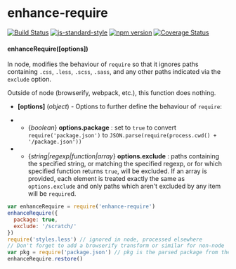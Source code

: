 # enhance-require

<!-- VDOC.badges travis; standard; npm; coveralls -->
<!-- DON'T EDIT THIS SECTION (including comments), INSTEAD RE-RUN `vdoc` TO UPDATE -->
[![Build Status](https://travis-ci.org/vigour-io/enhance-require.svg?branch=master)](https://travis-ci.org/vigour-io/enhance-require)
[![js-standard-style](https://img.shields.io/badge/code%20style-standard-brightgreen.svg)](http://standardjs.com/)
[![npm version](https://badge.fury.io/js/descriptors.svg)](https://badge.fury.io/js/descriptors)
[![Coverage Status](https://coveralls.io/repos/github/vigour-io/enhance-require/badge.svg?branch=master)](https://coveralls.io/github/vigour-io/enhance-require?branch=master)

<!-- VDOC END -->

<!-- VDOC.jsdoc enhanceRequire -->
<!-- DON'T EDIT THIS SECTION (including comments), INSTEAD RE-RUN `vdoc` TO UPDATE -->
#### enhanceRequire([options])

In node, modifies the behaviour of `require` so that it ignores paths containing `.css`, `.less`, `.scss`, `.sass`, and any other paths indicated via the `exclude` option.

Outside of node (browserify, webpack, etc.), this function does nothing.
- **[options]** (*object*) - Options to further define the behaviour of `require`:

- + {*boolean*} **options.package** : set to `true` to convert `require('package.json')` to `JSON.parse(require(process.cwd() + '/package.json'))`

- + {*string|regexp|function|array*} **options.exclude** : paths containing the specified string, or matching the specified regexp, or for which specified function returns `true`, will be excluded. If an array is provided, each element is treated exactly the same as `options.exclude` and only paths which aren't excluded by any item will be `require`d.

<!-- VDOC END -->

```javascript
var enhanceRequire = require('enhance-require')
enhanceRequire({
  package: true,
  exclude: '/scratch/'
})
require('styles.less') // ignored in node, processed elsewhere
// Don't forget to add a browserify transform or similar for non-node
var pkg = require('package.json') // pkg is the parsed package from the current working directory
enhanceRequire.restore()
```